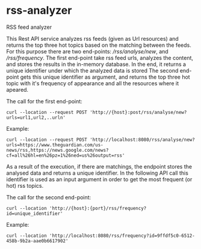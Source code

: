 # rss-analyzer

RSS feed analyzer

This Rest API service analyzes rss feeds (given as Url resources) and returns the top three hot topics based on the matching between the feeds.
For this purpose there are two end-points: */rss/analyse/new*, and */rss/frequency*. 
The first end-point take rss feed urls, analyzes the content, and stores the results in the in-memory database. In the end, it returns a unique identifier under which the analyzed data is stored
The second end-point gets this unique identifier as argument, and returns the top three hot topic with it's frequency of appearance and all the resources where it apeared.

The call for the first end-point:

```
curl --location --request POST 'http://{host}:post/rss/analyse/new?urls=url1,url2,..urln'
```

Example:

```
curl --location --request POST 'http://localhost:8080/rss/analyse/new?urls=https://www.theguardian.com/us-news/rss,https://news.google.com/news?cf=all%26hl=en%26pz=1%26ned=us%26output=rss'
```

As a result of the execution, if there are matchings, the endpoint stores the analysed data and returns a unique identifier. In the following API call this identifier is used as an input argument in order to get the most frequent (or hot) rss topics.

The call for the second end-point:

```
curl --location 'http://{host}:{port}/rss/frequency?id=unique_identifier'
```

Example:

```
curl --location 'http://localhost:8080/rss/frequency?id=9ffdf5c0-6512-458b-9b2a-aae0b6617902'
```
